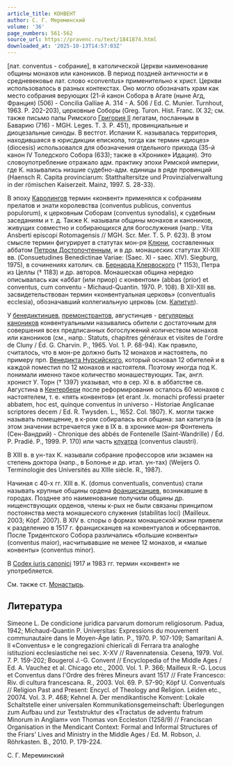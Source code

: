```yaml
---
article_title: КОНВЕНТ
author: С. Г. Мереминский
volume: '36'
page_numbers: 561-562
source_url: https://pravenc.ru/text/1841874.html
downloaded_at: '2025-10-13T14:57:03Z'
---
```


[лат. conventus - собрание], в католической Церкви наименование общины монахов или каноников. В период поздней античности и в средневековье лат. слово «conventus» применительно к христ. Церкви использовалось в разных контекстах. Оно могло обозначать храм как место собрания верующих (21-й канон Собора в Агате (ныне Агд, Франция) (506) - Concilia Galliae A. 314 - A. 506 / Ed. C. Munier. Turnhout, 1963. Р. 202-203), церковные Соборы (Greg. Turon. Hist. Franc. IX 32; см. также письмо папы Римского [Григория II](<https://pravenc.ru/text/Григория II.html>) легатам, посланным в Баварию (716) - MGH. Leges. T. 3. P. 451), провинциальные и диоцезальные синоды. В вестгот. Испании К. называлась территория, находившаяся в юрисдикции епископа, тогда как термин «диоцез» (diocesis) использовался для обозначения отдельного прихода (35-й канон IV Толедского Собора (633); также в «Хронике» Идация). Это словоупотребление отражало адм. практику эпохи Римской империи, где К. назывались низшие судебно-адм. единицы в ряде провинций (Haensch R. Capita provinciarum: Statthaltersitze und Provinzialverwaltung in der römischen Kaiserzeit. Mainz, 1997. S. 28-33).

В эпоху [Каролингов](https://pravenc.ru/text/Каролинги.html) термин «конвент» применялся к собраниям прелатов и знати королевства (conventus publicus, conventus populorum), к церковным Соборам (conventus synodalis), к судебным заседаниям и т. д. Также К. называли общины монахов и каноников, живущих совместно и собирающихся для богослужения (напр.: Vita Ansberti episcopi Rotomagensis // MGH. Scr. Mer. T. 5. P. 623). В этом смысле термин фигурирует в статутах мон-ря [Клюни](https://pravenc.ru/text/Клюни.html), составленных аббатом [Петром Достопочтенным](<https://pravenc.ru/text/Петром Достопочтенным.html>), и в др. монашеских статутах XI-XIII вв. (Consuetudines Benedictinae Variae: (Saec. XI - saec. XIV). Siegburg, 1975), в сочинениях католич. св. [Бернарда Клервоского](<https://pravenc.ru/text/Бернард Клервоский.html>) († 1153), Петра из Целлы († 1183) и др. авторов. Монашеская община нередко описывалась как «аббат (или приор) с конвентом» (abbas (prior) et conventus, cum conventu - Michaud-Quantin. 1970. Р. 108). В XII-XIII вв. засвидетельствован термин «конвентуальная церковь» (conventualis ecclesia), обозначавший коллегиальную церковь (см. [Капитул](https://pravenc.ru/text/Капитул.html)).

У [бенедиктинцев](https://pravenc.ru/text/Бенедиктинцы.html), [премонстрантов](https://pravenc.ru/text/Премонстранты.html), августинцев - [регулярных каноников](<https://pravenc.ru/text/Регулярные каноники.html>) конвентуальными назывались обители с достаточным для совершения всех предписанных богослужений количеством монахов или каноников (см., напр.: Statuts, chapitres généraux et visites de l'ordre de Cluny / Éd. G. Charvin. P., 1965. Vol. 1. P. 68-94). Как правило, считалось, что в мон-ре должно быть 12 монахов и настоятель, по примеру прп. [Венедикта Нурсийского](<https://pravenc.ru/text/Венедикт x5bБенедиктx5d Нурсийский.html>), который основал 12 обителей и в каждой поместил по 12 монахов и настоятеля. Поэтому иногда под К. понимали именно такое количество монашествующих. Так, англ. хронист У. Торн († 1397) указывал, что в сер. XI в. в аббатстве св. Августина в [Кентербери](https://pravenc.ru/text/Кентербери.html) после реформирования осталось 60 монахов с настоятелем, т. е. «пять конвентов» (et erant .lx. monachi professi praeter abbatem, hoc est, quinque conventus in universo - Historiae Anglicanae scriptores decem / Ed. R. Twysden. L., 1652. Col. 1807). К. могли также называть помещение, в к-ром собиралась вся община: зал капитула (в этом значении встречается уже в IX в. в хронике мон-ря Фонтенель (Сен-Вандрий) - Chronique des abbés de Fontenelle (Saint-Wandrille) / Éd. P. Pradié. P., 1999. P. 170) или часть [клуатра](https://pravenc.ru/text/клуатра.html) (conventus claustri).

В XIII в. в ун-тах К. называли собрание профессоров или экзамен на степень доктора (напр., в Болонье и др. итал. ун-тах) (Weijers O. Terminologie des Universités au XIIIe siècle. R., 1987).

Начиная с 40-х гг. XIII в. К. (domus conventualis, conventus) стали называть крупные общины ордена [францисканцев](https://pravenc.ru/text/францисканцы.html), возникавшие в городах. Позднее это наименование получили общины др. нищенствующих орденов, члены к-рых не были связаны принципом постоянства места монашеского служения (stabilitas loci) (Mailleux. 2003; Köpf. 2007). В XIV в. споры о формах монашеской жизни привели к разделению в 1517 г. францисканцев на конвентуалов и обсервантов. После Тридентского Собора различались «большие конвенты» (conventus maior), насчитывавшие не менее 12 монахов, и «малые конвенты» (conventus minor).

В [Codex iuris canonici](<https://pravenc.ru/text/Codex iuris canonici.html>) 1917 и 1983 гг. термин «конвент» не употребляется.

См. также ст. [Монастырь](https://pravenc.ru/text/Монастырь.html).

## Литература

Simeone L. De condicione juridica parvarum domorum religiosorum. Padua, 1942; Michaud-Quantin P. Universitas: Expressions du mouvement communautaire dans le Moyen-Âge latin. P., 1970. P. 107-109; Samaritani A. Il «Conventus» e le congregazioni chiericali di Ferrara tra analoghe istituzioni ecclesiastiche nei sec. X-XV // Ravennatensia. Cesena, 1979. Vol. 7. P. 159-202; Bougerol J.-G. Convent // Encyclopedia of the Middle Ages / Ed. A. Vauchez et al. Chicago etc., 2000. Vol. 1. P. 366; Mailleux R.-G. Locus et Conventus dans l'Ordre des frères Mineurs avant 1517 // Frate Francesco: Riv. di cultura francescana. R., 2003. Vol. 69. P. 57-90; Köpf U. Conventuals // Religion Past and Present: Encycl. of Theology and Religion. Leiden etc., 20074. Vol. 3. P. 468; Kehnel A. Der mendikantische Konvent: Lokale Schaltstelle einer universalen Kommunikationsgemeinschaft: Überlegungen zum Aufbau und zur Textstruktur des «Tractatus de adventu fratrum Minorum in Angliam» von Thomas von Eccleston (1258/9) // Franciscan Organisation in the Mendicant Context: Formal and Informal Structures of the Friars' Lives and Ministry in the Middle Ages / Ed. M. Robson, J. Röhrkasten. B., 2010. P. 179-224.

С. Г. Мереминский
